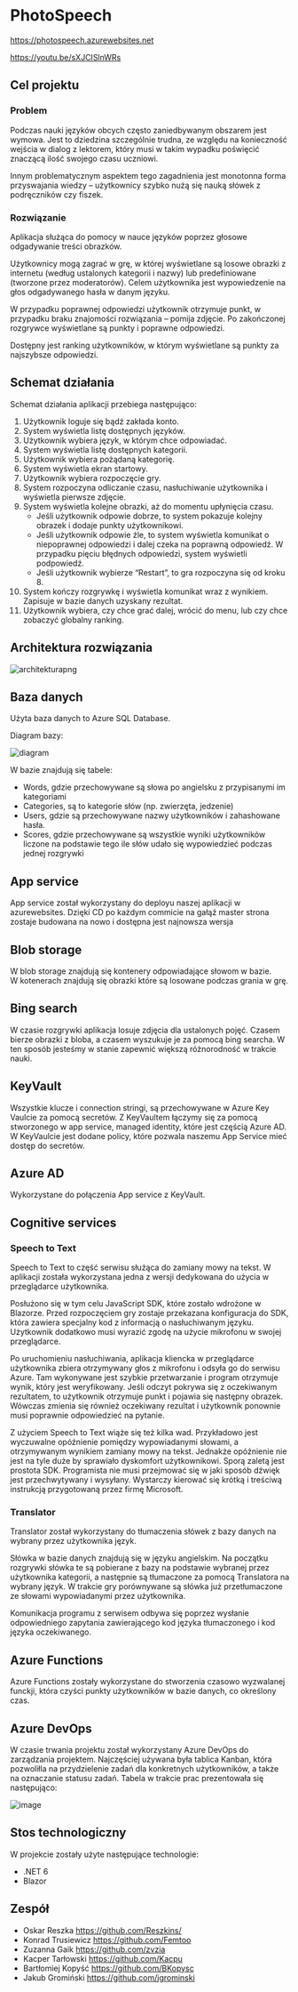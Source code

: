 # PhotoSpeech

https://photospeech.azurewebsites.net

https://youtu.be/sXJCISlnWRs

## Cel projektu

### Problem
Podczas nauki języków obcych często zaniedbywanym obszarem jest wymowa. Jest to dziedzina szczególnie trudna, ze względu na konieczność wejścia w dialog z lektorem, który musi w takim wypadku poświęcić znaczącą ilość swojego czasu uczniowi. 

Innym problematycznym aspektem tego zagadnienia jest monotonna forma przyswajania wiedzy – użytkownicy szybko nużą się nauką słówek z podręczników czy fiszek. 

### Rozwiązanie

Aplikacja służąca do pomocy w nauce języków poprzez głosowe odgadywanie treści obrazków. 

Użytkownicy mogą zagrać w grę, w której wyświetlane są losowe obrazki z internetu (według ustalonych kategorii i nazwy) lub predefiniowane (tworzone przez moderatorów). Celem użytkownika jest wypowiedzenie na głos odgadywanego hasła w danym języku.  

W przypadku poprawnej odpowiedzi użytkownik otrzymuje punkt, w przypadku braku znajomości rozwiązania – pomija zdjęcie. Po zakończonej rozgrywce wyświetlane są punkty i poprawne odpowiedzi. 

Dostępny jest ranking użytkowników, w którym wyświetlane są punkty za najszybsze odpowiedzi. 

## Schemat działania

Schemat działania aplikacji przebiega następująco:
1. Użytkownik loguje się bądź zakłada konto.
2. System wyświetla listę dostępnych języków.
3. Użytkownik wybiera język, w którym chce odpowiadać.
4. System wyświetla listę dostępnych kategorii.
5. Użytkownik wybiera pożądaną kategorię.
6. System wyświetla ekran startowy.
7. Użytkownik wybiera rozpoczęcie gry.
8. System rozpoczyna odliczanie czasu, nasłuchiwanie użytkownika i wyświetla pierwsze zdjęcie.
9. System wyświetla kolejne obrazki, aż do momentu upłynięcia czasu.
    * Jeśli użytkownik odpowie dobrze, to system pokazuje kolejny obrazek i dodaje punkty użytkownikowi.
    * Jeśli użytkownik odpowie źle, to system wyświetla komunikat o niepoprawnej odpowiedzi i dalej czeka na poprawną odpowiedź. W przypadku pięciu błędnych odpowiedzi, system wyświetli podpowiedź.
    * Jeśli użytkownik wybierze “Restart”, to gra rozpoczyna się od kroku 8.
10. System kończy rozgrywkę i wyświetla komunikat wraz z wynikiem. Zapisuje w bazie danych uzyskany rezultat.
11. Użytkownik wybiera, czy chce grać dalej, wrócić do menu, lub czy chce zobaczyć globalny ranking.


## Architektura rozwiązania
![architekturapng](https://user-images.githubusercontent.com/73696833/210354594-879d10ec-3674-48cf-b260-dddb854fd65d.png)

## Baza danych
Użyta baza danych to Azure SQL Database.

Diagram bazy:

![diagram](https://user-images.githubusercontent.com/73696833/211349359-28876cff-6ef0-4664-8007-24b5b8a58925.png)

W bazie znajdują się tabele:
* Words, gdzie przechowywane są słowa po angielsku z przypisanymi im kategoriami
* Categories, są to kategorie słów (np. zwierzęta, jedzenie)
* Users, gdzie są przechowywane nazwy użytkowników i zahashowane hasła.
* Scores, gdzie przechowywane są wszystkie wyniki użytkowników liczone na podstawie tego ile słów udało się wypowiedzieć podczas jednej rozgrywki

## App service
App service został wykorzystany do deployu naszej aplikacji w azurewebsites. Dzięki CD po każdym commicie na gałąź master strona zostaje budowana na nowo i dostępna jest najnowsza wersja

## Blob storage
W blob storage znajdują się kontenery odpowiadające słowom w bazie.  
W kotenerach znajdują się obrazki które są losowane podczas grania w grę.

## Bing search
W czasie rozgrywki aplikacja losuje zdjęcia dla ustalonych pojęć. Czasem bierze obrazki z bloba, a czasem wyszukuje je za pomocą bing searcha. W ten sposób jesteśmy w stanie zapewnić większą różnorodność w trakcie nauki.

## KeyVault
Wszystkie klucze i connection stringi, są przechowywane w Azure Key Vaulcie za pomocą secretów. Z KeyVaultem łączymy się za pomocą stworzonego w app service, managed identity, które jest częścią Azure AD. W KeyVaulcie jest dodane policy, które pozwala naszemu App Service mieć dostęp do secretów.

## Azure AD
Wykorzystane do połączenia App service z KeyVault.

## Cognitive services

### Speech to Text
Speech to Text to część serwisu służąca do zamiany mowy na tekst. W aplikacji została wykorzystana jedna z wersji dedykowana do użycia w przeglądarce użytkownika.

Posłużono się w tym celu JavaScript SDK, które zostało wdrożone w Blazorze. Przed rozpoczęciem gry zostaje przekazana konfiguracja do SDK, która zawiera specjalny kod z informacją o nasłuchiwanym języku. Użytkownik dodatkowo musi wyrazić zgodę na użycie mikrofonu w swojej przeglądarce.

Po uruchomieniu nasłuchiwania, aplikacja kliencka w przeglądarce użytkownika zbiera otrzymywany głos z mikrofonu i odsyła go do serwisu Azure. Tam wykonywane jest szybkie przetwarzanie i program otrzymuje wynik, który jest weryfikowany. Jeśli odczyt pokrywa się z oczekiwanym rezultatem, to użytkownik otrzymuje punkt i pojawia się następny obrazek. Wówczas zmienia się również oczekiwany rezultat i użytkownik ponownie musi poprawnie odpowiedzieć na pytanie. 

Z użyciem Speech to Text wiąże się też kilka wad. Przykładowo jest wyczuwalne opóźnienie pomiędzy wypowiadanymi słowami, a otrzymywanym wynikiem zamiany mowy na tekst. Jednakże opóźnienie nie jest na tyle duże by sprawiało dyskomfort użytkownikowi. Sporą zaletą jest prostota SDK. Programista nie musi przejmować się w jaki sposób dźwięk jest przechwytywany i wysyłany. Wystarczy kierować się krótką i treściwą instrukcją przygotowaną przez firmę Microsoft.

### Translator

Translator został wykorzystany do tłumaczenia słówek z bazy danych na wybrany przez użytkownika język.

Słówka w bazie danych znajdują się w języku angielskim. Na początku rozgrywki słówka te są pobierane z bazy na podstawie wybranej przez użytkownika kategorii, a następnie są tłumaczone za pomocą Translatora na wybrany język. W trakcie gry porównywane są słówka już przetłumaczone ze słowami wypowiadanymi przez użytkownika.

Komunikacja programu z serwisem odbywa się poprzez wysłanie odpowiedniego zapytania zawierającego kod języka tłumaczonego i kod języka oczekiwanego.

## Azure Functions

Azure Functions zostały wykorzystane do stworzenia czasowo wyzwalanej funckji, która czyści punkty użytkowników w bazie danych, co określony czas.

## Azure DevOps

W czasie trwania projektu został wykorzystany Azure DevOps do zarządzania projektem. Najczęściej używana była tablica Kanban, która pozwoliłla na przydzielenie zadań dla konkretnych użytkowników, a także na oznaczanie statusu zadań. Tabela w trakcie prac prezentowała się następująco:

![image](https://user-images.githubusercontent.com/57834846/211391512-3e031497-a039-4686-b7fb-bc64945ed897.png)


## Stos technologiczny

W projekcie zostały użyte następujące technologie: 
 - .NET 6 
 - Blazor

## Zespół

* Oskar Reszka https://github.com/Reszkins/
* Konrad Trusiewicz https://github.com/Femtoo
* Zuzanna Gaik https://github.com/zvzia
* Kacper Tarłowski https://github.com/Kacpu
* Bartłomiej Kopyść https://github.com/BKopysc
* Jakub Gromiński https://github.com/jgrominski
